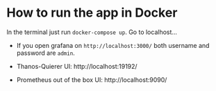 # How to run the app in Docker

In the terminal just run `docker-compose up`. 
Go to localhost... 

* If you open grafana on `http://localhost:3000/` both username and password are `admin`.

* Thanos-Quierer UI: http://localhost:19192/
* Prometheus out of the box UI: http://localhost:9090/

